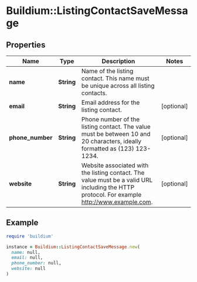 # Buildium::ListingContactSaveMessage

## Properties

| Name | Type | Description | Notes |
| ---- | ---- | ----------- | ----- |
| **name** | **String** | Name of the listing contact. This name must be unique across all listing contacts. |  |
| **email** | **String** | Email address for the listing contact. | [optional] |
| **phone_number** | **String** | Phone number of the listing contact. The value must be between 10 and 20 characters, ideally formatted as (123) 123-1234. | [optional] |
| **website** | **String** | Website associated with the listing contact. The value must be a valid URL including the HTTP protocol. For example http://www.example.com. | [optional] |

## Example

```ruby
require 'buildium'

instance = Buildium::ListingContactSaveMessage.new(
  name: null,
  email: null,
  phone_number: null,
  website: null
)
```

